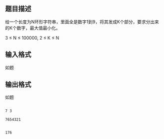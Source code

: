 ## 题目描述

<div>
 给一个长度为N环形字符串，里面全是数字1到9，将其发成K个部分，要求分出来的K个数字，最大值最小化。 
</div> 
<div>
 3 ≤ N ≤ 100000, 2 ≤ K ≤ N
</div> 
<div></div> 
<p></p>

## 输入格式

<p>如题</p> 
<p></p>

## 输出格式

<p>如题</p> 
<p></p>

```input1
7 3
7654321
```
```output1
176
```
